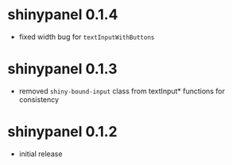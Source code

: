 # shinypanel 0.1.4
- fixed width bug for `textInputWithButtons`

# shinypanel 0.1.3
- removed `shiny-bound-input` class from textInput* functions for consistency

# shinypanel 0.1.2
- initial release

